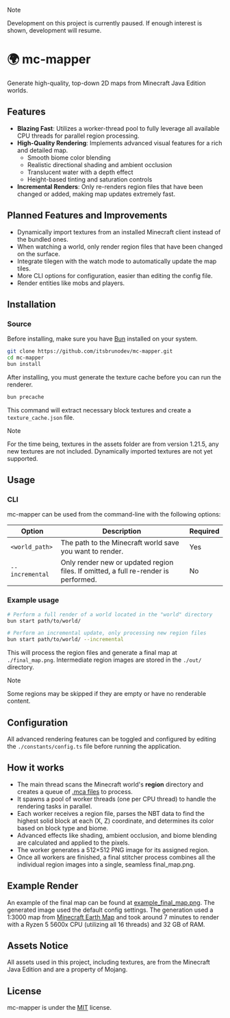 > [!NOTE]
> Development on this project is currently paused. If enough interest is shown, development will resume.

# 🌍 mc-mapper

Generate high-quality, top-down 2D maps from Minecraft Java Edition worlds.

## Features

- **Blazing Fast**: Utilizes a worker-thread pool to fully leverage all available CPU threads for parallel region processing.
- **High-Quality Rendering**: Implements advanced visual features for a rich and detailed map.
  - Smooth biome color blending
  - Realistic directional shading and ambient occlusion
  - Translucent water with a depth effect
  - Height-based tinting and saturation controls
- **Incremental Renders**: Only re-renders region files that have been changed or added, making map updates extremely fast.

## Planned Features and Improvements

- Dynamically import textures from an installed Minecraft client instead of the bundled ones.
- When watching a world, only render region files that have been changed on the surface.
- Integrate tilegen with the watch mode to automatically update the map tiles.
- More CLI options for configuration, easier than editing the config file.
- Render entities like mobs and players.

## Installation

### Source

Before installing, make sure you have [Bun](https://bun.sh/docs/installation) installed on your system.

```bash
git clone https://github.com/itsbrunodev/mc-mapper.git
cd mc-mapper
bun install
````

After installing, you must generate the texture cache before you can run the renderer.

```bash
bun precache
```

This command will extract necessary block textures and create a `texture_cache.json` file.

> [!NOTE] 
> For the time being, textures in the assets folder are from version 1.21.5, any new textures are not included. Dynamically imported textures are not yet supported.

## Usage

### CLI

mc-mapper can be used from the command-line with the following options:

| Option | Description | Required |
| --- | --- | --- |
| `<world_path>` | The path to the Minecraft world save you want to render. | Yes |
| `--incremental` | Only render new or updated region files. If omitted, a full re-render is performed. | No |

### Example usage

```bash
# Perform a full render of a world located in the "world" directory
bun start path/to/world/

# Perform an incremental update, only processing new region files
bun start path/to/world/ --incremental
```

This will process the region files and generate a final map at `./final_map.png`. Intermediate region images are stored in the `./out/` directory.

> [!NOTE]
> Some regions may be skipped if they are empty or have no renderable content.

## Configuration

All advanced rendering features can be toggled and configured by editing the `./constants/config.ts` file before running the application.

## How it works

- The main thread scans the Minecraft world's **region** directory and creates a queue of [.mca files](https://minecraft.wiki/w/Region_file_format) to process.
- It spawns a pool of worker threads (one per CPU thread) to handle the rendering tasks in parallel.
- Each worker receives a region file, parses the NBT data to find the highest solid block at each (X, Z) coordinate, and determines its color based on block type and biome.
- Advanced effects like shading, ambient occlusion, and biome blending are calculated and applied to the pixels.
- The worker generates a 512×512 PNG image for its assigned region.
- Once all workers are finished, a final stitcher process combines all the individual region images into a single, seamless final_map.png.

## Example Render

An example of the final map can be found at [example_final_map.png](./example_final_map.png). The generated image used the default config settings. The generation used a 1:3000 map from [Minecraft Earth Map](https://earth.motfe.net/) and took around 7 minutes to render with a Ryzen 5 5600x CPU (utilizing all 16 threads) and 32 GB of RAM.

## Assets Notice

All assets used in this project, including textures, are from the Minecraft Java Edition and are a property of Mojang.

## License

mc-mapper is under the [MIT](./LICENSE.md) license.
